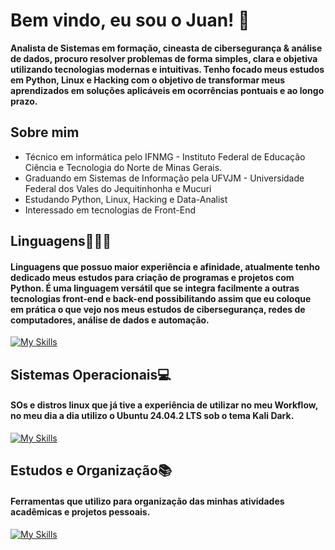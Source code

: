 # Bem vindo, eu sou o Juan! 👋

<strong><p>
Analista de Sistemas em formação, cineasta de cibersegurança & análise de dados, procuro resolver problemas de forma simples, clara e objetiva utilizando tecnologias modernas e intuitivas. Tenho focado meus estudos em Python, Linux e Hacking com o objetivo de transformar meus aprendizados em soluções aplicáveis em ocorrências pontuais e ao longo prazo.
</p></strong>

## Sobre mim

* Técnico em informática pelo IFNMG - Instituto Federal de Educação Ciência e Tecnologia do Norte de Minas Gerais.
* Graduando em Sistemas de Informação pela UFVJM - Universidade Federal dos Vales do Jequitinhonha e Mucuri
* Estudando Python, Linux, Hacking e Data-Analist
* Interessado em tecnologias de Front-End

## Linguagens👨🏻‍💻

#### Linguagens que possuo maior experiência e afinidade, atualmente tenho dedicado meus estudos para criação de programas e projetos com Python. É uma linguagem versátil que se integra facilmente a outras tecnologias front-end e back-end possibilitando assim que eu coloque em prática o que vejo nos meus estudos de cibersegurança, redes de computadores, análise de dados e automação.

[![My Skills](https://skillicons.dev/icons?i=python,bash,html,css,js)](https://skillicons.dev)

## Sistemas Operacionais💻️

#### SOs e distros linux que já tive a experiência de utilizar no meu Workflow, no meu dia a dia utilizo o Ubuntu 24.04.2 LTS sob o tema Kali Dark.

[![My Skills](https://skillicons.dev/icons?i=windows,linux,debian,ubuntu,kali)](https://skillicons.dev)

## Estudos e Organização📚️

#### Ferramentas que utilizo para organização das minhas atividades acadêmicas e projetos pessoais. 

[![My Skills](https://skillicons.dev/icons?i=obsidian,vscode,notion,discord)](https://skillicons.dev)


